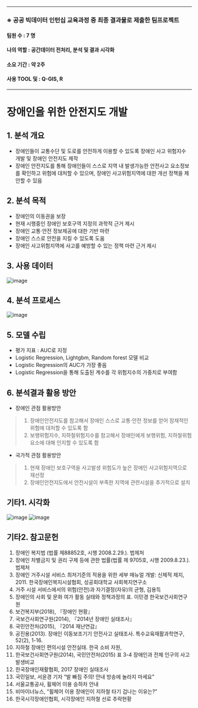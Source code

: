 ***
### ※ 공공 빅데이터 인턴십 교육과정 중 최종 결과물로 제출한 팀프로젝트
#### 팀원 수 : 7 명
#### 나의 역할 : 공간데이터 전처리, 분석 및 결과 시각화
#### 소요 기간 : 약 2주
#### 사용 TOOL 및  : Q-GIS, R
***

# 장애인을 위한 안전지도 개발

## 1. 분석 개요
* 장애인들이 교통수단 및 도로를 안전하게 이용할 수 있도록 장애인 사고 위험지수 개발 및 장애인 안전지도 제작
* 장애인 안전지도를 통해 장애인들이 스스로 지역 내 발생가능한 안전사고 요소정보를 확인하고 위험에 대처할 수 있으며, 장애인 사고위험지역에 대한 개선 정책을 제안할 수 있음

## 2. 분석 목적
* 장애인의 이동권을 보장
* 현재 시행중인 장애인 보호구역 지정의 과학적 근거 제시
* 장애인 교통·안전 정보제공에 대한 기반 마련
* 장애인 스스로 안전을 지킬 수 있도록 도움
* 장애인 사고위험지역에 사고를 예방할 수 있는 정책 마련 근거 제시

## 3. 사용 데이터
![image](https://user-images.githubusercontent.com/46258393/109458778-d9101d00-7aa0-11eb-8e75-ece040c269ee.png)

## 4. 분석 프로세스
![image](https://user-images.githubusercontent.com/46258393/109458922-1aa0c800-7aa1-11eb-885a-defcee59276b.png)

## 5. 모델 수립
* 평가 지표 : AUC로 지정
* Logistic Regression, Lightgbm, Random forest 모델 비교
* Logistic Regression의 AUC가 가장 좋음
* Logistic Regression을 통해 도출된 계수를 각 위험지수의 가중치로 부여함

## 6. 분석결과 활용 방안
* 장애인 관점 활용방안
>1. 장애인안전지도를 참고해서 장애인 스스로 교통·안전 정보를 얻어 잠재적인 위험에 대처할 수 있도록 함
>2. 보행위험지수, 지하철위험지수를 참고해서 장애인에게 보행위험, 지하철위험 요소에 대해 인지할 수 있도록 함
	
* 국가적 관점 활용방안
>1. 현재 장애인 보호구역을 사고발생 위험도가 높은 장애인 사고위험지역으로 재선정
>2. 장애인안전지도에서 안전시설이 부족한 지역에 관련시설을 추가적으로 설치


## 기타1. 시각화
![image](https://user-images.githubusercontent.com/46258393/109459346-f4c7f300-7aa1-11eb-8b95-7ea0d241bafb.png)
![image](https://user-images.githubusercontent.com/46258393/109459377-00b3b500-7aa2-11eb-925b-7b13146b7507.png)

## 기타2. 참고문헌
1.	 장애인 복지법 (법률 제88852호, 시행 2008.2.29.). 법제처  
2.	 장애인 차별금지 및 권리 구제 등에 관한 법률(법률 제 9705호, 시행 2009.8.23.). 법제처  
3.	장애인 거주시설 서비스 최저기준의 적용을 위한 세부 매뉴얼 개발: 신체적 제지, 2011. 한국장애인복지시설협회, 성공회대학교 사회복지연구소  
4.	거주 시설 서비스에서의 위험(안전)과 자기결정(자유)의 균형, 김용득  
5.	장애인의 사회 및 문화 여가 활동 실태와 정책과정의 표. 이민경 한국보건사회연구원  
6.	보건복지부(2018), 『장애인 현황』  
7.	국보건사회연구원(2014), 『2014년 장애인 실태조사』  
8.	국민안전처(2015), 『2014 재난연감』  
9.	공진용(2013). 장애인 이동보조기기 안전사고 실태조사. 특수교육재활과학연구, 52(2), 1-16.  
10.	지하철 장애인 편의시설 안전실태. 한국 소비 자원,   
11.	한국보건사회연구원(2014), 국민안전처(2015) 표 3-4 장애인과 전체 인구의 사고발생비교  
12.	한국장애인재활협회, 2017 장애인 실태조사   
13.	국민일보, 서윤경 기자 “발 빠짐 주의! 안내 방송에 놀라지 마세요”  
14.	서울교통공사, 휠체어 이용 승하차 안내  
15.	비마이너뉴스, “휠체어 이용 장애인이 지하철 타기 겁나는 이유는?”  
16.	한국시각장애인협회, 시각장애인 지하철 선로 추락현황  
